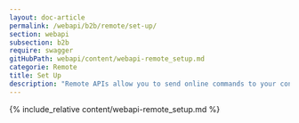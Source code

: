 ```yaml
---
layout: doc-article
permalink: /webapi/b2b/remote/set-up/
section: webapi
subsection: b2b
require: swagger
gitHubPath: webapi/content/webapi-remote_setup.md
categorie: Remote
title: Set Up
description: "Remote APIs allow you to send online commands to your connected vehicles."
---
```

{% include_relative content/webapi-remote_setup.md %}